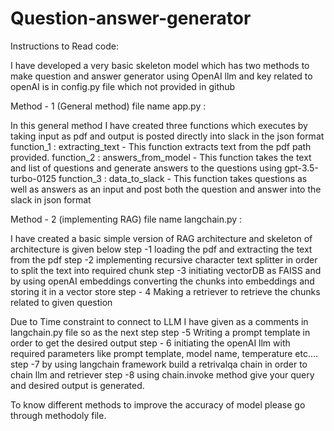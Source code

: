 # Question-answer-generator

Instructions to Read code:

I have developed a very basic skeleton model which has two methods to make question and answer generator using OpenAI llm and key related to openAI is in config.py
file which not provided in github


Method - 1 (General method) file name app.py :

In this general method I have created three functions which executes by taking input as pdf and output is posted directly into slack in the json format
function_1 : extracting_text - This function extracts text from the pdf path provided.
function_2 : answers_from_model - This function takes the text and list of questions and generate answers to the questions using gpt-3.5-turbo-0125
function_3 : data_to_slack - This function takes questions as well as answers as an input and post both the question and answer into the slack in json format

Method - 2 (implementing RAG) file name langchain.py :

I have created a basic simple version of RAG architecture and skeleton of architecture is given below
step -1 loading the pdf and extracting the text from the pdf
step -2 implementing recursive character text splitter in order to split the text into required chunk
step -3 initiating vectorDB as FAISS and by using openAI embeddings converting the chunks into embeddings and storing it in a vector store
step - 4 Making a retriever to retrieve the chunks related to given question

Due to Time constraint to connect to LLM I have given as a comments in langchain.py file so as the next step
step -5 Writing a prompt template in order to get the desired output
step - 6 initiating the openAI llm with required parameters like prompt template, model name, temperature etc....
step -7 by using langchain framework build a retrivalqa chain in order to chain llm and retriever
step -8 using chain.invoke method give your query and desired output is generated.

To know different methods to improve the accuracy of model please go through methodoly file.


